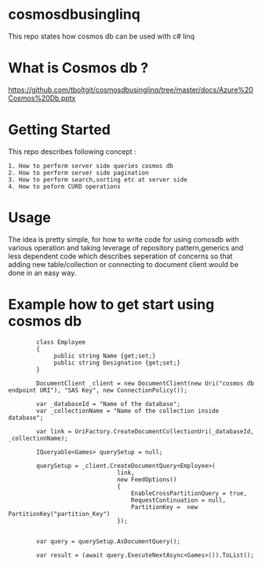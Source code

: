 # cosmosdbusinglinq
This repo states how cosmos db can be used with c# linq

# What is Cosmos db ? 
https://github.com/tboltgit/cosmosdbusinglinq/tree/master/docs/Azure%20Cosmos%20Db.pptx 

# Getting Started

This repo describes following concept :

    1. How to perform server side queries cosmos db  
    2. How to perform server side pagination 
    3. How to perform search,sorting etc at server side 
    4. How to peform CURD operations 
    
# Usage 
The idea is pretty simple, for how to write code for using comosdb with various operation and taking leverage of repository pattern,generics and less dependent code which describes seperation of concerns so that adding new table/collection or connecting to document client would be done in an easy way.

# Example how to get start using cosmos db

            class Employee
            {
                 public string Name {get;set;}
                 public string Designation {get;set;}
            }

            DocumentClient _client = new DocumentClient(new Uri("cosmos db endpoint URI"), "SAS Key", new ConnectionPolicy());
           
            var _databaseId = "Name of the database";
            var _collectionName = "Name of the collection inside database";

            var link = UriFactory.CreateDocumentCollectionUri(_databaseId, _collectionName);

            IQueryable<Games> querySetup = null;

            querySetup = _client.CreateDocumentQuery<Employee>(
                                   link,
                                   new FeedOptions()
                                   {
                                       EnableCrossPartitionQuery = true,
                                       RequestContinuation = null,
                                       PartitionKey =  new PartitionKey("partition_Key") 
                                   });


            var query = querySetup.AsDocumentQuery();

            var result = (await query.ExecuteNextAsync<Games>()).ToList();    
